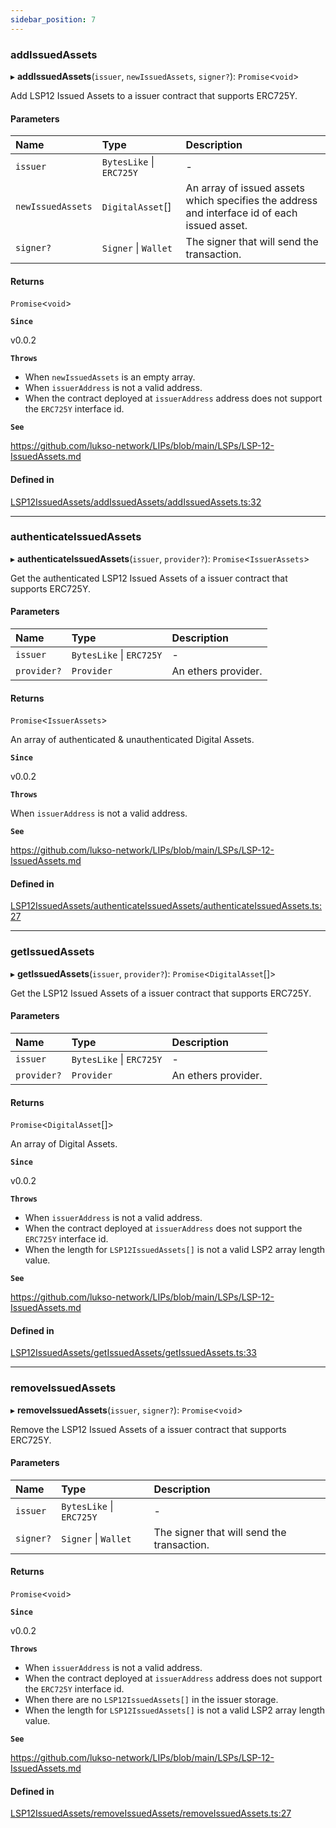 ```yaml
---
sidebar_position: 7
---
```


### addIssuedAssets

▸ **addIssuedAssets**(`issuer`, `newIssuedAssets`, `signer?`): `Promise`\<`void`\>

Add LSP12 Issued Assets to a issuer contract that supports ERC725Y.

#### Parameters

| Name              | Type                     | Description                                                                                  |
| :---------------- | :----------------------- | :------------------------------------------------------------------------------------------- |
| `issuer`          | `BytesLike` \| `ERC725Y` | -                                                                                            |
| `newIssuedAssets` | `DigitalAsset`[]         | An array of issued assets which specifies the address and interface id of each issued asset. |
| `signer?`         | `Signer` \| `Wallet`     | The signer that will send the transaction.                                                   |

#### Returns

`Promise`\<`void`\>

**`Since`**

v0.0.2

**`Throws`**

- When `newIssuedAssets` is an empty array.
- When `issuerAddress` is not a valid address.
- When the contract deployed at `issuerAddress` address does not support the `ERC725Y` interface id.

**`See`**

https://github.com/lukso-network/LIPs/blob/main/LSPs/LSP-12-IssuedAssets.md

#### Defined in

[LSP12IssuedAssets/addIssuedAssets/addIssuedAssets.ts:32](https://github.com/lukso-network/lsp-utils/blob/31b2f8b/src/LSP12IssuedAssets/addIssuedAssets/addIssuedAssets.ts#L32)

---

### authenticateIssuedAssets

▸ **authenticateIssuedAssets**(`issuer`, `provider?`): `Promise`\<`IssuerAssets`\>

Get the authenticated LSP12 Issued Assets of a issuer contract that supports ERC725Y.

#### Parameters

| Name        | Type                     | Description         |
| :---------- | :----------------------- | :------------------ |
| `issuer`    | `BytesLike` \| `ERC725Y` | -                   |
| `provider?` | `Provider`               | An ethers provider. |

#### Returns

`Promise`\<`IssuerAssets`\>

An array of authenticated & unauthenticated Digital Assets.

**`Since`**

v0.0.2

**`Throws`**

When `issuerAddress` is not a valid address.

**`See`**

https://github.com/lukso-network/LIPs/blob/main/LSPs/LSP-12-IssuedAssets.md

#### Defined in

[LSP12IssuedAssets/authenticateIssuedAssets/authenticateIssuedAssets.ts:27](https://github.com/lukso-network/lsp-utils/blob/31b2f8b/src/LSP12IssuedAssets/authenticateIssuedAssets/authenticateIssuedAssets.ts#L27)

---

### getIssuedAssets

▸ **getIssuedAssets**(`issuer`, `provider?`): `Promise`\<`DigitalAsset`[]\>

Get the LSP12 Issued Assets of a issuer contract that supports ERC725Y.

#### Parameters

| Name        | Type                     | Description         |
| :---------- | :----------------------- | :------------------ |
| `issuer`    | `BytesLike` \| `ERC725Y` | -                   |
| `provider?` | `Provider`               | An ethers provider. |

#### Returns

`Promise`\<`DigitalAsset`[]\>

An array of Digital Assets.

**`Since`**

v0.0.2

**`Throws`**

- When `issuerAddress` is not a valid address.
- When the contract deployed at `issuerAddress` does not support the `ERC725Y` interface id.
- When the length for `LSP12IssuedAssets[]` is not a valid LSP2 array length value.

**`See`**

https://github.com/lukso-network/LIPs/blob/main/LSPs/LSP-12-IssuedAssets.md

#### Defined in

[LSP12IssuedAssets/getIssuedAssets/getIssuedAssets.ts:33](https://github.com/lukso-network/lsp-utils/blob/31b2f8b/src/LSP12IssuedAssets/getIssuedAssets/getIssuedAssets.ts#L33)

---

### removeIssuedAssets

▸ **removeIssuedAssets**(`issuer`, `signer?`): `Promise`\<`void`\>

Remove the LSP12 Issued Assets of a issuer contract that supports ERC725Y.

#### Parameters

| Name      | Type                     | Description                                |
| :-------- | :----------------------- | :----------------------------------------- |
| `issuer`  | `BytesLike` \| `ERC725Y` | -                                          |
| `signer?` | `Signer` \| `Wallet`     | The signer that will send the transaction. |

#### Returns

`Promise`\<`void`\>

**`Since`**

v0.0.2

**`Throws`**

- When `issuerAddress` is not a valid address.
- When the contract deployed at `issuerAddress` address does not support the `ERC725Y` interface id.
- When there are no `LSP12IssuedAssets[]` in the issuer storage.
- When the length for `LSP12IssuedAssets[]` is not a valid LSP2 array length value.

**`See`**

https://github.com/lukso-network/LIPs/blob/main/LSPs/LSP-12-IssuedAssets.md

#### Defined in

[LSP12IssuedAssets/removeIssuedAssets/removeIssuedAssets.ts:27](https://github.com/lukso-network/lsp-utils/blob/31b2f8b/src/LSP12IssuedAssets/removeIssuedAssets/removeIssuedAssets.ts#L27)
